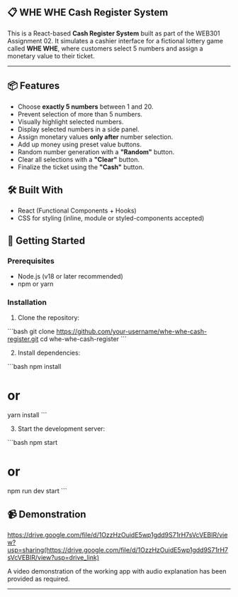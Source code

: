 ## 📋 WHE WHE Cash Register System

This is a React-based **Cash Register System** built as part of the WEB301 Assignment 02. It simulates a cashier interface for a fictional lottery game called **WHE WHE**, where customers select 5 numbers and assign a monetary value to their ticket.

---

## 📦 Features

- Choose **exactly 5 numbers** between 1 and 20.
- Prevent selection of more than 5 numbers.
- Visually highlight selected numbers.
- Display selected numbers in a side panel.
- Assign monetary values **only after** number selection.
- Add up money using preset value buttons.
- Random number generation with a **"Random"** button.
- Clear all selections with a **"Clear"** button.
- Finalize the ticket using the **"Cash"** button.


## 🛠️ Built With

- React (Functional Components + Hooks)
- CSS for styling (inline, module or styled-components accepted)


## 🚀 Getting Started

### Prerequisites

- Node.js (v18 or later recommended)
- npm or yarn

### Installation

1. Clone the repository:

\`\`\`bash
git clone https://github.com/your-username/whe-whe-cash-register.git
cd whe-whe-cash-register
\`\`\`

2. Install dependencies:

\`\`\`bash
npm install
# or
yarn install
\`\`\`

3. Start the development server:

\`\`\`bash
npm start
# or
npm run dev start
\`\`\`
## 📹 Demonstration

https://drive.google.com/file/d/1OzzHzOuidE5wp1gdd9S71rH7sVcVEBIR/view?usp=sharing(https://drive.google.com/file/d/1OzzHzOuidE5wp1gdd9S71rH7sVcVEBIR/view?usp=drive_link)


A video demonstration of the working app with audio explanation has been provided as required.

---



